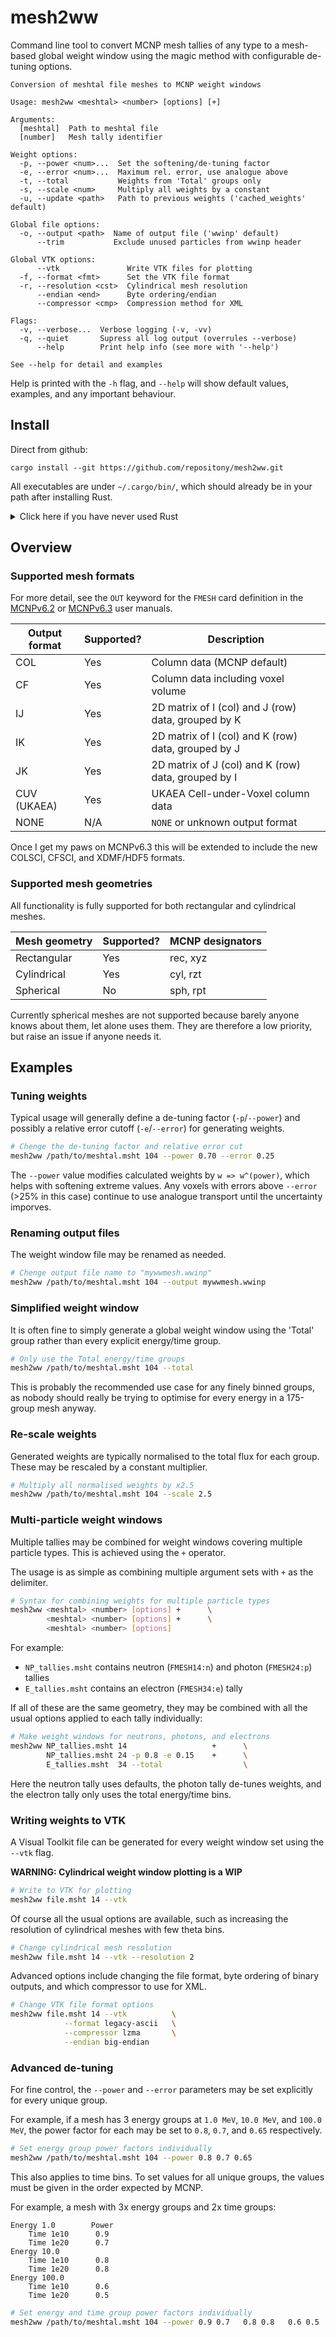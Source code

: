 # mesh2ww

Command line tool to convert MCNP mesh tallies of any type to a mesh-based
global weight window using the magic method with configurable de-tuning options.

```text
Conversion of meshtal file meshes to MCNP weight windows

Usage: mesh2ww <meshtal> <number> [options] [+]

Arguments:
  [meshtal]  Path to meshtal file
  [number]   Mesh tally identifier

Weight options:
  -p, --power <num>...  Set the softening/de-tuning factor
  -e, --error <num>...  Maximum rel. error, use analogue above
  -t, --total           Weights from 'Total' groups only
  -s, --scale <num>     Multiply all weights by a constant
  -u, --update <path>   Path to previous weights ('cached_weights' default)

Global file options:
  -o, --output <path>  Name of output file ('wwinp' default)
      --trim           Exclude unused particles from wwinp header

Global VTK options:
      --vtk               Write VTK files for plotting
  -f, --format <fmt>      Set the VTK file format
  -r, --resolution <cst>  Cylindrical mesh resolution
      --endian <end>      Byte ordering/endian
      --compressor <cmp>  Compression method for XML

Flags:
  -v, --verbose...  Verbose logging (-v, -vv)
  -q, --quiet       Supress all log output (overrules --verbose)
      --help        Print help info (see more with '--help')

See --help for detail and examples
```

Help is printed with the `-h` flag, and `--help` will show default values,
examples, and any important behaviour.

## Install

Direct from github:

```shell
cargo install --git https://github.com/repositony/mesh2ww.git
```

All executables are under `~/.cargo/bin/`, which should already be in your path
after installing Rust.

<details>
  <summary>Click here if you have never used Rust</summary>

If you have never used the Rust programming language, the toolchain is easily
installed from the [official website](https://www.rust-lang.org/tools/install)

```shell
curl https://sh.rustup.rs -sSf | sh
```

This should have added `source $HOME/.cargo/env` to the bash profile, so update
your environment with `source ~/.bashrc`.

</details>

## Overview

### Supported mesh formats

For more detail, see the `OUT` keyword for the `FMESH` card definition in
the [MCNPv6.2](https://mcnp.lanl.gov/pdf_files/TechReport_2017_LANL_LA-UR-17-29981_WernerArmstrongEtAl.pdf)
or [MCNPv6.3](https://mcnpx.lanl.gov/pdf_files/TechReport_2022_LANL_LA-UR-22-30006Rev.1_KuleszaAdamsEtAl.pdf)
user manuals.

| Output format | Supported? | Description                                         |
| ------------- | ---------- | --------------------------------------------------- |
| COL           | Yes        | Column data (MCNP default)                          |
| CF            | Yes        | Column data including voxel volume                  |
| IJ            | Yes        | 2D matrix of I (col) and J (row) data, grouped by K |
| IK            | Yes        | 2D matrix of I (col) and K (row) data, grouped by J |
| JK            | Yes        | 2D matrix of J (col) and K (row) data, grouped by I |
| CUV (UKAEA)   | Yes        | UKAEA Cell-under-Voxel column data                  |
| NONE          | N/A        | `NONE` or unknown output format                     |

Once I get my paws on MCNPv6.3 this will be extended to include the new
COLSCI, CFSCI, and XDMF/HDF5 formats.

### Supported mesh geometries

All functionality is fully supported for both rectangular and cylindrical meshes.

| Mesh geometry | Supported? | MCNP designators |
| ------------- | ---------- | ---------------- |
| Rectangular   | Yes        | rec, xyz         |
| Cylindrical   | Yes        | cyl, rzt         |
| Spherical     | No         | sph, rpt         |

Currently spherical meshes are not supported because barely anyone knows
about them, let alone uses them. They are therefore a low priority, but raise
an issue if anyone needs it.

## Examples

### Tuning weights

Typical usage will generally define a de-tuning factor (`-p`/`--power`) and
possibly a relative error cutoff (`-e`/`--error`) for generating weights.

```bash
# Chenge the de-tuning factor and relative error cut
mesh2ww /path/to/meshtal.msht 104 --power 0.70 --error 0.25
```

The `--power` value modifies calculated weights by `w => w^(power)`, which
helps with softening extreme values. Any voxels with errors above `--error`
(>25% in this case) continue to use analogue transport until the uncertainty
imporves.

### Renaming output files

The weight window file may be renamed as needed.

```bash
# Chenge output file name to "mywwmesh.wwinp"
mesh2ww /path/to/meshtal.msht 104 --output mywwmesh.wwinp
```

### Simplified weight window

It is often fine to simply generate a global weight window using the 'Total'
group rather than every explicit energy/time group.

```bash
# Only use the Total energy/time groups
mesh2ww /path/to/meshtal.msht 104 --total
```

This is probably the recommended use case for any finely binned groups, as
nobody should really be trying to optimise for every energy in a 175-group
mesh anyway.

### Re-scale weights

Generated weights are typically normalised to the total flux for each group.
These may be rescaled by a constant multiplier.

```bash
# Multiply all normalised weights by x2.5
mesh2ww /path/to/meshtal.msht 104 --scale 2.5
```

### Multi-particle weight windows

Multiple tallies may be combined for weight windows covering multiple
particle types. This is achieved using the `+` operator.

The usage is as simple as combining multiple argument sets with `+` as the
delimiter.

```bash
# Syntax for combining weights for multiple particle types
mesh2ww <meshtal> <number> [options] +      \
        <meshtal> <number> [options] +      \
        <meshtal> <number> [options]
```

For example:

- `NP_tallies.msht` contains neutron (`FMESH14:n`) and photon (`FMESH24:p`) tallies
- `E_tallies.msht` contains an electron (`FMESH34:e`) tally

If all of these are the same geometry, they may be combined with all the
usual options applied to each tally individually:

```bash
# Make weight windows for neutrons, photons, and electrons
mesh2ww NP_tallies.msht 14                   +      \
        NP_tallies.msht 24 -p 0.8 -e 0.15    +      \
        E_tallies.msht  34 --total                  \
```

Here the neutron tally uses defaults, the photon tally de-tunes weights, and the
electron tally only uses the total energy/time bins.

### Writing weights to VTK

A Visual Toolkit file can be generated for every weight window set using the
`--vtk` flag.

**WARNING: Cylindrical weight window plotting is a WIP**

```bash
# Write to VTK for plotting 
mesh2ww file.msht 14 --vtk
```

Of course all the usual options are available, such as increasing the
resolution of cylindrical meshes with few theta bins.

```bash
# Change cylindrical mesh resolution
mesh2ww file.msht 14 --vtk --resolution 2
```

Advanced options include changing the file format, byte ordering of binary
outputs, and which compressor to use for XML.

```bash
# Change VTK file format options
mesh2ww file.msht 14 --vtk          \
            --format legacy-ascii   \
            --compressor lzma       \
            --endian big-endian
```

### Advanced de-tuning

For fine control, the `--power` and `--error` parameters may be set
explicitly for every unique group.

For example, if a mesh has 3 energy groups at `1.0 MeV`, `10.0 MeV`, and
`100.0 MeV`, the power factor for each may be set to `0.8`, `0.7`, and `0.65`
respectively.

```bash
# Set energy group power factors individually
mesh2ww /path/to/meshtal.msht 104 --power 0.8 0.7 0.65
```

This also applies to time bins. To set values for all unique
groups, the values must be given in the order expected by MCNP.

For example, a mesh with 3x energy groups and 2x time groups:

```text
Energy 1.0        Power
    Time 1e10      0.9
    Time 1e20      0.7
Energy 10.0
    Time 1e10      0.8
    Time 1e20      0.8
Energy 100.0
    Time 1e10      0.6
    Time 1e20      0.5
```

```bash
# Set energy and time group power factors individually
mesh2ww /path/to/meshtal.msht 104 --power 0.9 0.7   0.8 0.8   0.6 0.5
```
